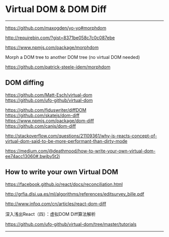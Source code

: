 # Virtual DOM & DOM Diff  





*******************************************************************************






https://github.com/maxogden/yo-yo#morphdom


http://requirebin.com/?gist=8371be058c7c0c087ebe


https://www.npmjs.com/package/morphdom


Morph a DOM tree to another DOM tree (no virtual DOM needed)

https://github.com/patrick-steele-idem/morphdom

## DOM diffing


https://github.com/Matt-Esch/virtual-dom  
https://github.com/ufo-github/virtual-dom  


https://github.com/fiduswriter/diffDOM  
https://github.com/skatejs/dom-diff  
https://www.npmjs.com/package/dom-diff  
https://github.com/canjs/dom-diff

http://stackoverflow.com/questions/21109361/why-is-reacts-concept-of-virtual-dom-said-to-be-more-performant-than-dirty-mode


https://medium.com/@deathmood/how-to-write-your-own-virtual-dom-ee74acc13060#.bwjby5t2i

## How to write your own Virtual DOM


https://facebook.github.io/react/docs/reconciliation.html

http://grfia.dlsi.ua.es/ml/algorithms/references/editsurvey_bille.pdf



http://www.infoq.com/cn/articles/react-dom-diff


深入浅出React（四）：虚拟DOM Diff算法解析



https://github.com/ufo-github/virtual-dom/tree/master/tutorials



*******************************************************************************










